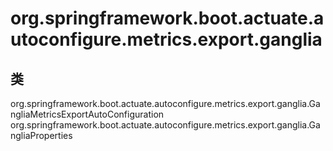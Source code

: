 # org.springframework.boot.actuate.autoconfigure.metrics.export.ganglia

## 类

org.springframework.boot.actuate.autoconfigure.metrics.export.ganglia.GangliaMetricsExportAutoConfiguration
org.springframework.boot.actuate.autoconfigure.metrics.export.ganglia.GangliaProperties




